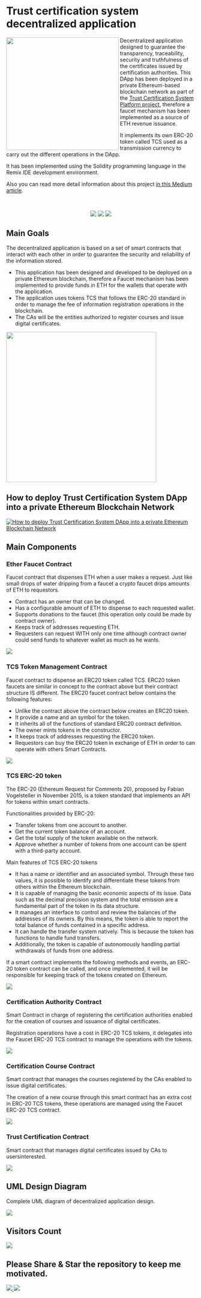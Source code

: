 # Trust certification system decentralized application

<img width="auto" height="300" align="left" src="./tcs_logo.webp" />

Decentralized application designed to guarantee the transparency, traceability, security and truthfulness of the certificates issued by certification authorities.
This DApp has been deployed in a private Ethereum-based blockchain network as part of the [Trust Certification System Platform project](https://github.com/sergio11/trust_certification_system_blockchain), therefore a faucet mechanism has been implemented as a source of ETH revenue issuance.

It implements its own ERC-20 token called TCS used as a transmission currency to carry out the different operations in the DApp.

It has been implemented using the Solidity programming language in the Remix IDE development environment.

Also you can read more detail information about this project [in this Medium article](https://sanchezsanchezsergio418.medium.com/trust-certification-system-safeguarding-academic-integrity-with-blockchain-b212c78789e4).

</br>

<p align="center">
  <img src="https://img.shields.io/badge/Solidity-2E8B57?style=for-the-badge&logo=solidity&logoColor=white" />
  <img src="https://img.shields.io/badge/Ethereum-3C3C3D?style=for-the-badge&logo=Ethereum&logoColor=white" />
  <img src="https://img.shields.io/badge/Smart%20Contracts-8B0000?style=for-the-badge&logo=Ethereum&logoColor=white" />
</p>


## Main Goals

The decentralized application is based on a set of smart contracts that interact with each other in order to guarantee the security and reliability of the information stored.

* This application has been designed and developed to be deployed on a private Ethereum blockchain, therefore a Faucet mechanism has been implemented to provide funds in ETH for the wallets that operate with the application.
* The application uses tokens TCS that follows the ERC-20 standard in order to manage the fee of information registration operations in the blockchain.
* The CAs will be the entities authorized to register courses and issue digital certificates.

<img width="400px"  src="./diagrams/dapp_diagram.drawio.png" />

## How to deploy Trust Certification System DApp into a private Ethereum Blockchain Network

[![How to deploy Trust Certification System DApp into a private Ethereum Blockchain Network](./diagrams/screenshot.PNG)](https://youtu.be/4MVbN9TVx2Y)

## Main Components

### Ether Faucet Contract

Faucet contract that dispenses ETH when a user makes a request. Just like small drops of water dripping from a faucet a crypto faucet drips amounts of ETH to requestors.

* Contract has an owner that can be changed.
* Has a configurable amount of ETH to dispense to each requested wallet.
* Supports donations to the faucet (this operation only could be made by contract owner).
* Keeps track of addresses requesting ETH.
* Requesters can request WITH only one time although contract owner could send funds to whatever wallet as much as he wants.

<img width="auto" src="./diagrams/faucet_diagram.svg" />

### TCS Token Management Contract

Faucet contract to dispense an ERC20 token called TCS. ERC20 token faucets are similar in concept to the contract above but their contract structure IS different. The ERC20 faucet contract below contains the following features:

* Unlike the contract above the contract below creates an ERC20 token.
* It provide a name and an symbol for the token.
* It inherits all of the functions of standard ERC20 contract definition.
* The owner mints tokens in the constructor.
* It keeps track of addresses requesting the ERC20 token.
* Requestors can buy the ERC20 token in exchange of ETH in order to can operate with others Smart Contracts.

<img width="auto" src="./diagrams/token_management_contract.svg" />

### TCS ERC-20 token

The ERC-20 (Ethereum Request for Comments 20), proposed by Fabian Vogelsteller in November 2015, is a token standard that implements an API for tokens within smart contracts.

Functionalities provided by ERC-20:

* Transfer tokens from one account to another.
* Get the current token balance of an account.
* Get the total supply of the token available on the network.
* Approve whether a number of tokens from one account can be spent with a third-party account.

Main features of TCS ERC-20 tokens

* It has a name or identifier and an associated symbol. Through these two values, it is possible to identify and differentiate these tokens from others within the Ethereum blockchain.
* It is capable of managing the basic economic aspects of its issue. Data such as the decimal precision system and the total emission are a fundamental part of the token in its data structure.
* It manages an interface to control and review the balances of the addresses of its owners. By this means, the token is able to report the total balance of funds contained in a specific address.
* It can handle the transfer system natively. This is because the token has functions to handle fund transfers.
* Additionally, the token is capable of autonomously handling partial withdrawals of funds from one address.

If a smart contract implements the following methods and events, an ERC-20 token contract can be called, and once implemented, it will be responsible for keeping track of the tokens created on Ethereum.

<img width="auto" src="./diagrams/erc20_diagram.svg" />

### Certification Authority Contract

Smart Contract in charge of registering the certification authorities enabled for the creation of courses and issuance of digital certificates.

Registration operations have a cost in ERC-20 TCS tokens, it delegates into the Faucet ERC-20 TCS contract to manage the operations with the tokens.

<img width="auto" src="./diagrams/certification_authority_diagram.svg" />

### Certification Course Contract

Smart contract that manages the courses registered by the CAs enabled to issue digital certificates.

The creation of a new course through this smart contract has an extra cost in ERC-20 TCS tokens, these operations are managed using the Faucet ERC-20 TCS contract.

<img width="auto" src="./diagrams/certification_course_diagram.svg" />

### Trust Certification Contract

Smart contract that manages digital certificates issued by CAs to usersinterested.

<img width="auto" src="./diagrams/trust_certification_diagram.svg" />

## UML Design Diagram

Complete UML diagram of decentralized application design.

<img width="auto" src="./diagrams/dapp_uml_diagram.svg" />

## Visitors Count

<img width="auto" src="https://profile-counter.glitch.me/trust_certification_system_ethereum_dapp/count.svg" />

## Please Share & Star the repository to keep me motivated.
  <a href = "https://github.com/sergio11/trust_certification_system_ethereum_dapp/stargazers">
     <img src = "https://img.shields.io/github/stars/sergio11/trust_certification_system_ethereum_dapp" />
  </a>
  <a href = "https://twitter.com/SergioReact418">
     <img src = "https://img.shields.io/twitter/url?label=follow&style=social&url=https%3A%2F%2Ftwitter.com%2FSergioReact418" />
  </a>


